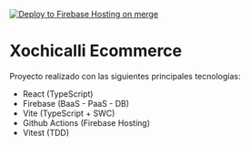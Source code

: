 [![Deploy to Firebase Hosting on merge](https://github.com/pulgueta/Sales-Dashboard/actions/workflows/firebase-hosting-merge.yml/badge.svg?branch=master)](https://github.com/pulgueta/Sales-Dashboard/actions/workflows/firebase-hosting-merge.yml)

# Xochicalli Ecommerce

Proyecto realizado con las siguientes principales tecnologías:

* React (TypeScript)
* Firebase (BaaS - PaaS - DB)
* Vite (TypeScript + SWC)
* Github Actions (Firebase Hosting)
* Vitest (TDD)